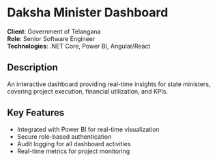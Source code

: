 # Daksha Minister Dashboard

**Client**: Government of Telangana  
**Role**: Senior Software Engineer  
**Technologies**: .NET Core, Power BI, Angular/React

## Description
An interactive dashboard providing real-time insights for state ministers, covering project execution, financial utilization, and KPIs.

## Key Features
- Integrated with Power BI for real-time visualization
- Secure role-based authentication
- Audit logging for all dashboard activities
- Real-time metrics for project monitoring
